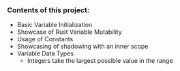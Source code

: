 ### Contents of this project:

- Basic Variable Initialization
- Showcase of Rust Variable Mutability
- Usage of Constants
- Showcasing of shadowing with an inner scope
- Variable Data Types
    - Integers take the largest possible value in the range
